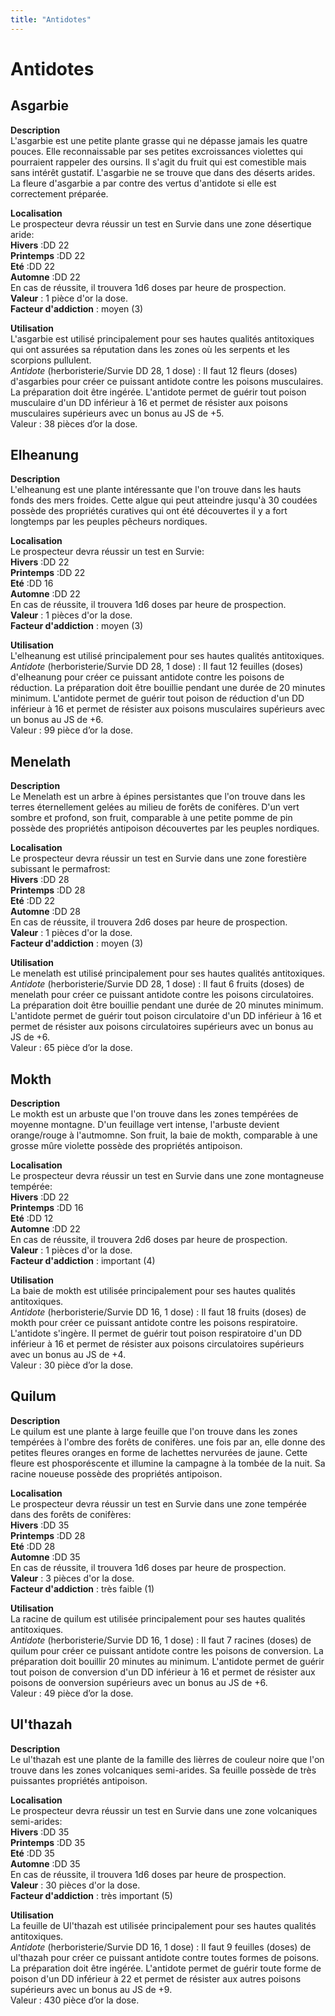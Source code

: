 ```yaml
---
title: "Antidotes"
---
```

# Antidotes

## Asgarbie
**Description**  
L'asgarbie est une petite plante grasse qui ne dépasse jamais les quatre pouces. Elle reconnaissable par ses petites excroissances violettes qui pourraient rappeler des oursins. Il s'agit du fruit qui est comestible mais sans intérêt gustatif. L'asgarbie ne se trouve que dans des déserts arides. La fleure d'asgarbie a par contre des vertus d'antidote si elle est correctement préparée.

**Localisation**  
Le prospecteur devra réussir un test en Survie dans une zone désertique aride:  
**Hivers** :DD 22  
**Printemps** :DD 22  
**Eté** :DD 22   
**Automne** :DD 22    
En cas de réussite, il trouvera 1d6 doses par heure de prospection.  
**Valeur** : 1 pièce d'or la dose.  
**Facteur d'addiction** : moyen (3)


**Utilisation**  
L'asgarbie est utilisé principalement pour ses hautes qualités antitoxiques qui ont assurées sa réputation dans les zones où les serpents et les scorpions pullulent.  
*Antidote* (herboristerie/Survie DD 28, 1 dose) : Il faut 12 fleurs (doses) d'asgarbies pour créer ce puissant antidote contre les poisons musculaires. La préparation doit être ingérée. L'antidote permet de guérir tout poison musculaire d'un DD inférieur à 16 et permet de résister aux poisons musculaires supérieurs avec un bonus au JS de +5.    
Valeur : 38 pièces d’or la dose.  

## Elheanung
**Description**  
L'elheanung est une plante intéressante que l'on trouve dans les hauts fonds des mers froides. Cette algue qui peut atteindre jusqu'à 30 coudées possède des propriétés curatives qui ont été découvertes il y a fort longtemps par les peuples pêcheurs nordiques.   

**Localisation**  
Le prospecteur devra réussir un test en Survie:  
**Hivers** :DD 22  
**Printemps** :DD 22  
**Eté** :DD 16   
**Automne** :DD 22    
En cas de réussite, il trouvera 1d6 doses par heure de prospection.  
**Valeur** : 1 pièces d'or la dose.  
**Facteur d'addiction** : moyen (3)

**Utilisation**  
L'elheanung est utilisé principalement pour ses hautes qualités antitoxiques.  
*Antidote* (herboristerie/Survie DD 28, 1 dose) : Il faut 12 feuilles (doses) d'elheanung pour créer ce puissant antidote contre les poisons de réduction. La préparation doit être bouillie pendant une durée de 20 minutes minimum. L'antidote permet de guérir tout poison de réduction d'un DD inférieur à 16 et permet de résister aux poisons musculaires supérieurs avec un bonus au JS de +6.    
Valeur : 99 pièce d’or la dose.  


## Menelath
**Description**  
Le Menelath est un arbre à épines persistantes que l'on trouve dans les terres éternellement gelées au milieu de forêts de conifères. D'un vert sombre et profond, son fruit, comparable à une petite pomme de pin possède des propriétés antipoison découvertes par les peuples nordiques.   

**Localisation**  
Le prospecteur devra réussir un test en Survie dans une zone forestière subissant le permafrost:  
**Hivers** :DD 28  
**Printemps** :DD 28  
**Eté** :DD 22   
**Automne** :DD 28    
En cas de réussite, il trouvera 2d6 doses par heure de prospection.  
**Valeur** : 1 pièces d'or la dose.  
**Facteur d'addiction** : moyen (3)

**Utilisation**  
Le menelath est utilisé principalement pour ses hautes qualités antitoxiques.  
*Antidote* (herboristerie/Survie DD 28, 1 dose) : Il faut 6 fruits (doses) de menelath pour créer ce puissant antidote contre les poisons circulatoires. La préparation doit être bouillie pendant une durée de 20 minutes minimum. L'antidote permet de guérir tout poison circulatoire d'un DD inférieur à 16 et permet de résister aux poisons circulatoires supérieurs avec un bonus au JS de +6.    
Valeur : 65 pièce d’or la dose.  

## Mokth
**Description**  
Le mokth est un arbuste que l'on trouve dans les zones tempérées de moyenne montagne. D'un feuillage vert intense, l'arbuste devient orange/rouge à l'autmomne. Son fruit, la baie de mokth, comparable à une grosse mûre violette possède des propriétés antipoison.   

**Localisation**  
Le prospecteur devra réussir un test en Survie dans une zone montagneuse tempérée:  
**Hivers** :DD 22  
**Printemps** :DD 16  
**Eté** :DD 12   
**Automne** :DD 22    
En cas de réussite, il trouvera 2d6 doses par heure de prospection.  
**Valeur** : 1 pièces d'or la dose.  
**Facteur d'addiction** : important (4)

**Utilisation**  
La baie de mokth est utilisée principalement pour ses hautes qualités antitoxiques.  
*Antidote* (herboristerie/Survie DD 16, 1 dose) : Il faut 18 fruits (doses) de mokth pour créer ce puissant antidote contre les poisons respiratoire. L'antidote s'ingère. Il permet de guérir tout poison respiratoire d'un DD inférieur à 16 et permet de résister aux poisons circulatoires supérieurs avec un bonus au JS de +4.    
Valeur : 30 pièce d’or la dose.   


## Quilum
**Description**  
Le quilum est une plante à large feuille que l'on trouve dans les zones tempérées à l'ombre des forêts de conifères. une fois par an, elle donne des petites fleures oranges en forme de lachettes nervurées de jaune. Cette fleure est phosporéscente et illumine la campagne à la tombée de la nuit. Sa racine noueuse possède des propriétés antipoison.   

**Localisation**  
Le prospecteur devra réussir un test en Survie dans une zone tempérée dans des forêts de conifères:  
**Hivers** :DD 35  
**Printemps** :DD 28  
**Eté** :DD 28   
**Automne** :DD 35    
En cas de réussite, il trouvera 1d6 doses par heure de prospection.  
**Valeur** : 3 pièces d'or la dose.  
**Facteur d'addiction** : très faible (1)

**Utilisation**  
La racine de quilum est utilisée principalement pour ses hautes qualités antitoxiques.  
*Antidote* (herboristerie/Survie DD 16, 1 dose) : Il faut 7 racines (doses) de quilum pour créer ce puissant antidote contre les poisons de conversion. La préparation doit bouillir 20 minutes au minimum. L'antidote permet de guérir tout poison de conversion d'un DD inférieur à 16 et permet de résister aux poisons de oonversion supérieurs avec un bonus au JS de +6.    
Valeur : 49 pièce d’or la dose.   


## Ul'thazah
**Description**  
Le ul'thazah est une plante de la famille des lièrres de couleur noire que l'on trouve dans les zones volcaniques semi-arides. Sa feuille possède de très puissantes propriétés antipoison.   

**Localisation**  
Le prospecteur devra réussir un test en Survie dans une zone volcaniques semi-arides:  
**Hivers** :DD 35  
**Printemps** :DD 35  
**Eté** :DD 35   
**Automne** :DD 35    
En cas de réussite, il trouvera 1d6 doses par heure de prospection.  
**Valeur** : 30 pièces d'or la dose.  
**Facteur d'addiction** : très important (5)

**Utilisation**  
La feuille de Ul'thazah est utilisée principalement pour ses hautes qualités antitoxiques.  
*Antidote* (herboristerie/Survie DD 16, 1 dose) : Il faut 9 feuilles (doses) de ul'thazah pour créer ce puissant antidote contre toutes formes de poisons. La préparation doit être ingérée. L'antidote permet de guérir toute forme de poison d'un DD inférieur à 22 et permet de résister aux autres poisons supérieurs avec un bonus au JS de +9.    
Valeur : 430 pièce d’or la dose.   
